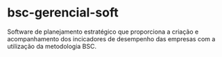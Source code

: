 bsc-gerencial-soft
==================

Software de planejamento estratégico que proporciona a criação e 
acompanhamento dos incicadores de desempenho das empresas com a 
utilização da metodologia BSC.
